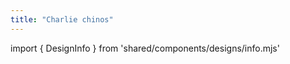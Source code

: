 ```yaml
---
title: "Charlie chinos"
---
```


import { DesignInfo } from 'shared/components/designs/info.mjs'

<DesignInfo design='charlie' docs />

